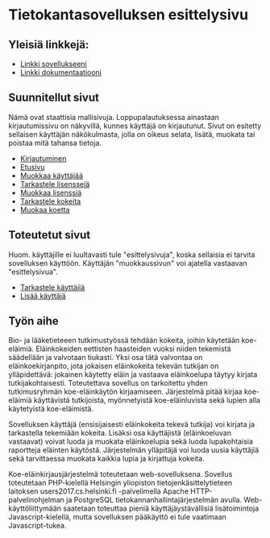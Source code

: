 # Tietokantasovelluksen esittelysivu

## Yleisiä linkkejä:

* [Linkki sovellukseeni](https://alafuzof.users.cs.helsinki.fi/animal/)
* [Linkki dokumentaatiooni](https://github.com/alafuzof/elainkoekirjanpito/blob/master/doc/dokumentaatio.pdf)

## Suunnitellut sivut

Nämä ovat staattisia mallisivuja. Loppupalautuksessa ainastaan kirjautumissivu on näkyvillä, kunnes käyttäjä on kirjautunut. Sivut on esitetty sellaisen käyttäjän näkökulmasta, jolla on oikeus selata, lisätä, muokata tai poistaa mitä tahansa tietoja.

* [Kirjautuminen](https://alafuzof.users.cs.helsinki.fi/animal/login)
* [Etusivu](https://alafuzof.users.cs.helsinki.fi/animal/)
* [Muokkaa käyttäjää](https://alafuzof.users.cs.helsinki.fi/animal/user/1/edit)
* [Tarkastele lisenssejä](https://alafuzof.users.cs.helsinki.fi/animal/licence)
* [Muokkaa lisenssiä](https://alafuzof.users.cs.helsinki.fi/animal/licence/1/edit)
* [Tarkastele kokeita](https://alafuzof.users.cs.helsinki.fi/animal/experiment)
* [Muokaa koetta](https://alafuzof.users.cs.helsinki.fi/animal/experiment/1/edit)

## Toteutetut sivut

Huom. käyttäjille ei luultavasti tule "esittelysivuja", koska sellaisia ei tarvita sovelluksen käyttöön. Käyttäjän "muokkaussivun" voi ajatella vastaavan
"esittelysivua".

* [Tarkastele käyttäjiä](https://alafuzof.users.cs.helsinki.fi/animal/user)
* [Lisää käyttäjä](https://alafuzof.users.cs.helsinki.fi/animal/user/new)

## Työn aihe

Bio- ja lääketieteeen tutkimustyössä tehdään kokeita, joihin käytetään koe-eläimiä. Eläinkokeiden eettisten haasteiden vuoksi niiden tekemistä säädellään ja valvotaan tiukasti. Yksi osa tätä valvontaa on eläinkoekirjanpito, jota jokaisen eläinkokeita tekevän tutkijan on ylläpidettävä: jokainen käytetty eläin ja vastaava eläinkoelupa täytyy kirjata tutkijakohtaisesti. Toteutettava sovellus on tarkoitettu yhden tutkimusryhmän koe-eläinkäytön kirjaamiseen. Järjestelmä pitää kirjaa koe-eläimiä käyttävistä tutkijoista, myönnetyistä koe-eläinluvista sekä lupien alla käytetyistä koe-eläimistä.

Sovelluksen käyttäjä (ensisijaisesti eläinkokeita tekevä tutkija) voi kirjata ja tarkastella tekemiään kokeita. Lisäksi osa käyttäjistä (eläinkoeluvan vastaavat) voivat luoda ja muokata eläinkoelupia sekä luoda lupakohtaisia raportteja eläinten käytöstä. Järjestelmän ylläpitäjä voi luoda uusia käyttäjiä sekä tarvittaessa muokata kaikkia lupia ja kirjattuja kokeita.   

Koe-eläinkirjausjärjestelmä toteutetaan web-sovelluksena. Sovellus toteutetaan PHP-kielellä Helsingin yliopiston tietojenkäsittelytieteen laitoksen users2017.cs.helsinki.fi -palvelimella Apache HTTP-palvelinohjelman ja PostgreSQL tietokannanhallintajärjestelmän avulla. Web-käyttöliittymään saatetaan toteuttaa pieniä käyttäjäystävällisiä lisätoimintoja Javascript-kielellä, mutta sovelluksen pääkäyttö ei tule vaatimaan Javascript-tukea.
